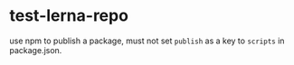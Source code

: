 # test-lerna-repo

use npm to publish a package, must not set `publish` as a key to `scripts` in package.json.